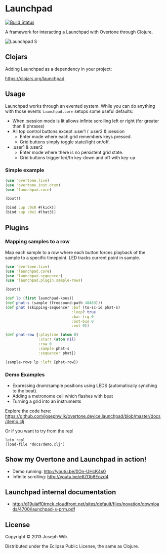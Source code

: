 # Launchpad

[![Build Status](https://travis-ci.org/josephwilk/overtone.device.launchpad.png)](https://travis-ci.org/josephwilk/overtone.device.launchpad)

A framework for interacting a Launchpad with Overtone through Clojure.

![Launchpad S](http://s24.postimg.org/tn4w9d7j5/687474703a2f2f7331302e706f7374696d672e6f72672f6d.jpg)

## Clojars

Adding Launchpad as a dependency in your project:

https://clojars.org/launchpad

## Usage

Launchpad works through an evented system. While you can do anything with those events `launchpad.core` setups some
useful defaults:

* When :session mode is lit allows infinte scrolling left or right (for greater than 8 phrases)
* All top control buttons except :user1 / :user2 & :session
  * Enter mode where each grid remembers keys pressed.
  * Grid buttons simply toggle state/light on/off.
* :user1 & :user2
  * Enter mode where there is no persistent grid state.
  * Grid buttons trigger led/fn key-down and off with key-up

### Simple example

```clojure
(use 'overtone.live)
(use 'overtone.inst.drum)
(use 'launchpad.core)

(boot!)

(bind :up :0x0 #(kick))
(bind :up :0x1 #(hat3))
```

## Plugins

### Mapping samples to a row

Map each sample to a row where each button forces playback of the sample to a specific timepoint. LED tracks current point in sample.

```clojure
(use 'overtone.live)
(use 'launchpad.core)
(use 'launchpad.sequencer)
(use 'launchpad.plugin.sample-rows)

(boot!)

(def lp (first launchpad-kons))
(def phat-s (sample (freesound-path 48489)))
(def phat (skipping-sequencer :buf (to-sc-id phat-s)
                              :loop? true
                              :bar-trg 0
                              :out-bus 0
                              :vol 0))

(def phat-row {:playtime (atom 0)
               :start (atom nil)
               :row 0
               :sample phat-s
               :sequencer phat})

(sample-rows lp :left [phat-row])
```

### Demo Examples

* Expressing drum/sample positions using LEDS (automatically synching to the beat).
* Adding a metronome cell which flashes with beat
* Turning a grid into an instruments

Explore the code here: https://github.com/josephwilk/overtone.device.launchpad/blob/master/docs/demo.clj

Or if you want to try from the repl

```
lein repl
(load-file "docs/demo.clj")
```

## Show my Overtone and Launchpad in action!

* Demo running: http://youtu.be/0On-UHcK4s0
* Infinite scrolling: http://youtu.be/e6ZDb8Eozd4 

## Launchpad internal documentation

* http://d19ulaff0trnck.cloudfront.net/sites/default/files/novation/downloads/4700/launchpad-s-prm.pdf

## License

Copyright © 2013 Joseph Wilk

Distributed under the Eclipse Public License, the same as Clojure.

